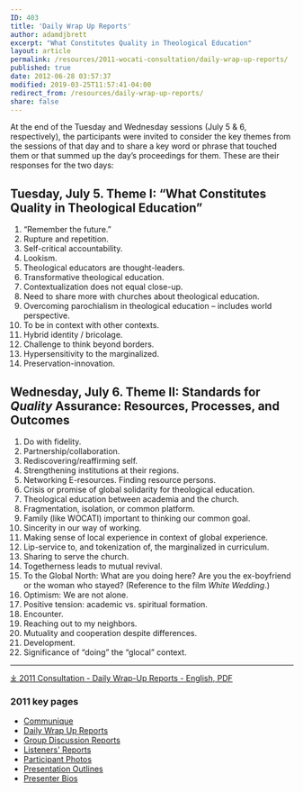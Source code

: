 ```yaml
---
ID: 403
title: 'Daily Wrap Up Reports'
author: adamdjbrett
excerpt: "What Constitutes Quality in Theological Education"
layout: article
permalink: /resources/2011-wocati-consultation/daily-wrap-up-reports/
published: true
date: 2012-06-28 03:57:37
modified: 2019-03-25T11:57:41-04:00
redirect_from: /resources/daily-wrap-up-reports/
share: false
---
```

At the end of the Tuesday and Wednesday sessions (July 5 & 6, respectively), the participants were invited to consider the key themes from the sessions of that day and to share a key word or phrase that touched them or that summed up the day’s proceedings for them. These are their responses for the two days:

## Tuesday, July 5. Theme I: “What Constitutes Quality in Theological Education”

1.  “Remember the future.”
2.  Rupture and repetition.
3.  Self-critical accountability.
4.  Lookism.
5.  Theological educators are thought-leaders.
6.  Transformative theological education.
7.  Contextualization does not equal close-up.
8.  Need to share more with churches about theological education.
9.  Overcoming parochialism in theological education – includes world perspective.
10.  To be in context with other contexts.
11.  Hybrid identity / bricolage.
12.  Challenge to think beyond borders.
13.  Hypersensitivity to the marginalized.
14.  Preservation-innovation.

## **Wednesday, July 6. Theme II: Standards for _Quality_ Assurance: Resources, Processes, and Outcomes**

1.  Do with fidelity.
2.  Partnership/collaboration.
3.  Rediscovering/reaffirming self.
4.  Strengthening institutions at their regions.
5.  Networking E-resources. Finding resource persons.
6.  Crisis or promise of global solidarity for theological education.
7.  Theological education between academia and the church.
8.  Fragmentation, isolation, or common platform.
9.  Family (like WOCATI) important to thinking our common goal.
10.  Sincerity in our way of working.
11.  Making sense of local experience in context of global experience.
12.  Lip-service to, and tokenization of, the marginalized in curriculum.
13.  Sharing to serve the church.
14.  Togetherness leads to mutual revival.
15.  To the Global North: What are you doing here? Are you the ex-boyfriend or the woman who stayed? (Reference to the film _White Wedding_.)
16.  Optimism: We are not alone.
17.  Positive tension: academic vs. spiritual formation.
18.  Encounter.
19.  Reaching out to my neighbors.
20.  Mutuality and cooperation despite differences.
21.  Development.
22.  Significance of “doing” the “glocal” context.

* * *

[&#10515; 2011 Consultation - Daily Wrap-Up Reports - English, PDF](https://www.wocati.org/wp-content/uploads/2012/06/Daily-Wrap-Up-Reports.pdf)


### 2011 key pages

*   [Communique](/resources/2011-wocati-consultation/2011-communique/)
*   [Daily Wrap Up Reports](/resources/2011-wocati-consultation/daily-wrap-up-reports/)
*   [Group Discussion Reports](/resources/2011-wocati-consultation/group-discussion-reports/)
*   [Listeners' Reports](/resources/2011-wocati-consultation/listenerss-reports/)
*   [Participant Photos](/resources/2011-wocati-consultation/2011-participant-photos/)
*   [Presentation Outlines](/resources/2011-wocati-consultation/presentation-outlines/)
*   [Presenter Bios](/resources/2011-wocati-consultation/presenter-bios/)
